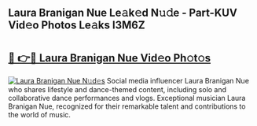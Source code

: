 ## Laura Branigan Nue Le𝚊k𝚎d N𝚞𝚍e - Part-KUV Vid𝚎o Photos Le𝚊ks l3M6Z

# <h2><a href="http://fb76lup.evod.top/?m=Laura+Branigan+Nue">🔗 👉🔴 Laura Branigan Nue Vid𝚎o Ph𝚘t𝚘s</a></h2>

[![Laura Branigan Nue N𝚞d𝚎s](https://i.imgur.com/8V9OHl7.gif)](http://fb76lup.evod.top/?m=Laura+Branigan+Nue)
Social media influencer Laura Branigan Nue who shares lifestyle and dance-themed content, including solo and collaborative dance performances and vlogs. Exceptional musician Laura Branigan Nue, recognized for their remarkable talent and contributions to the world of music. 
